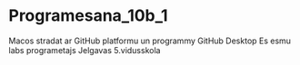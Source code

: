 # Programesana_10b_1
Macos stradat ar GitHub platformu un programmy GitHub Desktop
Es esmu labs programetajs
Jelgavas 5.vidusskola